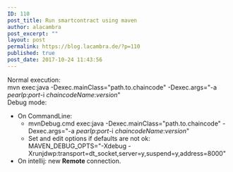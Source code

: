 ```yaml
---
ID: 110
post_title: Run smartcontract using maven
author: alacambra
post_excerpt: ""
layout: post
permalink: https://blog.lacambra.de/?p=110
published: true
post_date: 2017-10-24 11:43:56
---
```

<div class="161022">Normal execution:</div>
<div class="161022">mvn exec:java -Dexec.mainClass="path.to.chaincode" -Dexec.args="-a <em>pearIp</em>:<em>port</em>-i <em>chaincodeName</em>:<em>version</em>"</div>
<div class="161022"></div>
<div class="161022">Debug mode:</div>
<div class="161022">
<ul>
 	<li class="161022">On CommandLine:
<ul>
 	<li class="161022">mvnDebug.cmd exec:java -Dexec.mainClass="path.to.chaincode" -Dexec.args="-a <em>pearIp</em>:<em>port</em>-i <em>chaincodeName</em>:<em>version</em>"</li>
 	<li class="161022">Set and edit options if defaults are not ok:
<div class="161022">MAVEN_DEBUG_OPTS="-Xdebug -Xrunjdwp:transport=dt_socket,server=y,suspend=y,address=8000"</div></li>
</ul>
</li>
 	<li class="161022">On intellij: new <strong>Remote </strong>connection.</li>
</ul>
</div>